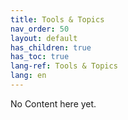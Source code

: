 ```yaml
---
title: Tools & Topics
nav_order: 50
layout: default
has_children: true
has_toc: true
lang-ref: Tools & Topics
lang: en
---
```


No Content here yet.